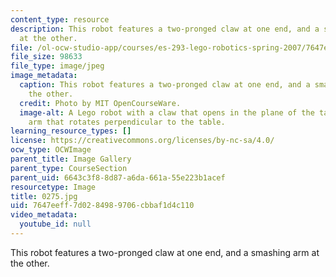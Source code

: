 ```yaml
---
content_type: resource
description: This robot features a two-pronged claw at one end, and a smashing arm
  at the other.
file: /ol-ocw-studio-app/courses/es-293-lego-robotics-spring-2007/7647eeff7d0284989706cbbaf1d4c110_0275.jpg
file_size: 98633
file_type: image/jpeg
image_metadata:
  caption: This robot features a two-pronged claw at one end, and a smashing arm at
    the other.
  credit: Photo by MIT OpenCourseWare.
  image-alt: A Lego robot with a claw that opens in the plane of the table, and an
    arm that rotates perpendicular to the table.
learning_resource_types: []
license: https://creativecommons.org/licenses/by-nc-sa/4.0/
ocw_type: OCWImage
parent_title: Image Gallery
parent_type: CourseSection
parent_uid: 6643c3f8-8d87-a6da-661a-55e223b1acef
resourcetype: Image
title: 0275.jpg
uid: 7647eeff-7d02-8498-9706-cbbaf1d4c110
video_metadata:
  youtube_id: null
---
```

This robot features a two-pronged claw at one end, and a smashing arm at the other.